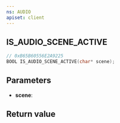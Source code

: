 ```yaml
---
ns: AUDIO
apiset: client
---
```

## IS_AUDIO_SCENE_ACTIVE

```c
// 0xB65B60556E2A9225
BOOL IS_AUDIO_SCENE_ACTIVE(char* scene);
```


## Parameters
* **scene**:

## Return value